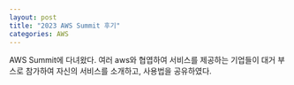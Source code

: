 ```yaml
---
layout: post
title: "2023 AWS Summit 후기"
categories: AWS
---
```


AWS Summit에 다녀왔다. 여러 aws와 협엽하여 서비스를 제공하는 기업들이 대거 부스로 참가하여 자신의 서비스를 소개하고, 사용법을 공유하였다.

